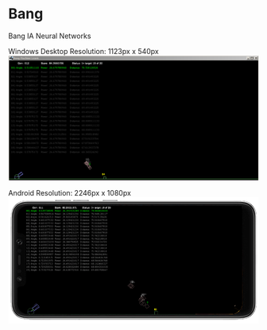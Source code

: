 # Bang
Bang IA Neural Networks

Windows Desktop Resolution:
1123px x 540px
![Bang](https://github.com/difusao/Bang/blob/master/android/assets/images/BangDesktop.PNG)

Android Resolution:
2246px x 1080px
![Bang](https://github.com/difusao/Bang/blob/master/android/assets/images/BangAndroid.png)
